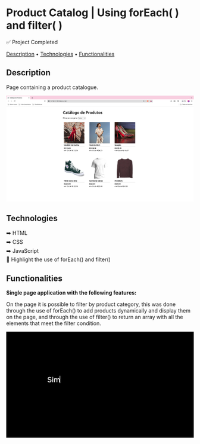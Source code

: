 # Product Catalog | Using forEach( ) and filter( )

✅ Project Completed

<p>
<a href="#description">Description</a> •
<a href="#technologies">Technologies</a> •
<a href="#functionalities">Functionalities</a>
</p>

## Description

Page containing a product catalogue.

![Page containing a product catalog with the title "Product Catalog" at the top, a product filter below, and different products aligned in 3 columns.](./assets/readmeImages/print-catalog.png)

## Technologies

➡️ HTML  
➡️ CSS  
➡️ JavaScript  
📍 Highlight the use of forEach() and filter()

## Functionalities

<strong>Single page application with the following features:</strong>

On the page it is possible to filter by product category, this was done through the use of forEach() to add products dynamically and display them on the page, and through the use of filter() to return an array with all the elements that meet the filter condition.

![Video showing how the filter works and responsiveness](./assets/readmeImages/catalog-gif.gif)

